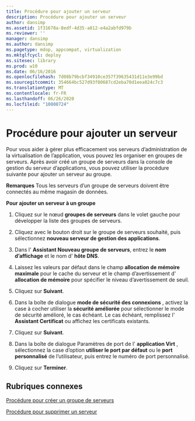 ```yaml
---
title: Procédure pour ajouter un serveur
description: Procédure pour ajouter un serveur
author: dansimp
ms.assetid: 1f31678a-8edf-4d35-a812-e4a2abfd979b
ms.reviewer: ''
manager: dansimp
ms.author: dansimp
ms.pagetype: mdop, appcompat, virtualization
ms.mktglfcycl: deploy
ms.sitesec: library
ms.prod: w10
ms.date: 06/16/2016
ms.openlocfilehash: 7d08b79bcbf34910ce357f39635431d11e3e99bd
ms.sourcegitcommit: 354664bc527d93f80687cd2eba70d1eea024c7c3
ms.translationtype: MT
ms.contentlocale: fr-FR
ms.lasthandoff: 06/26/2020
ms.locfileid: "10808724"
---
```

# Procédure pour ajouter un serveur


Pour vous aider à gérer plus efficacement vos serveurs d’administration de la virtualisation de l’application, vous pouvez les organiser en groupes de serveurs. Après avoir créé un groupe de serveurs dans la console de gestion du serveur d’applications, vous pouvez utiliser la procédure suivante pour ajouter un serveur au groupe.

**Remarques**  Tous les serveurs d’un groupe de serveurs doivent être connectés au même magasin de données.

 

**Pour ajouter un serveur à un groupe**

1.  Cliquez sur le nœud **groupes de serveurs** dans le volet gauche pour développer la liste des groupes de serveurs.

2.  Cliquez avec le bouton droit sur le groupe de serveurs souhaité, puis sélectionnez **nouveau serveur de gestion des applications**.

3.  Dans l' **Assistant Nouveau groupe de serveurs**, entrez le **nom d’affichage** et le nom d' **hôte DNS**.

4.  Laissez les valeurs par défaut dans le champ **allocation de mémoire maximale** pour le cache du serveur et le champ d’avertissement d' **allocation de mémoire** pour spécifier le niveau d’avertissement de seuil.

5.  Cliquez sur **Suivant**.

6.  Dans la boîte de dialogue **mode de sécurité des connexions** , activez la case à cocher utiliser la **sécurité améliorée** pour sélectionner le mode de sécurité amélioré, le cas échéant. Le cas échéant, remplissez l' **Assistant Certificat** ou affichez les certificats existants.

7.  Cliquez sur **Suivant**.

8.  Dans la boîte de dialogue Paramètres de port de l' **application Virt** , sélectionnez la case d’option **utiliser le port par défaut** ou le **port personnalisé** de l’utilisateur, puis entrez le numéro de port personnalisé.

9.  Cliquez sur **Terminer**.

## Rubriques connexes


[Procédure pour créer un groupe de serveurs](how-to-create-a-server-group.md)

[Procédure pour supprimer un serveur](how-to-remove-a-server.md)

 

 





